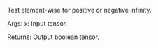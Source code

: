 Test element-wise for positive or negative infinity.

Args:
    x: Input tensor.

Returns:
    Output boolean tensor.
